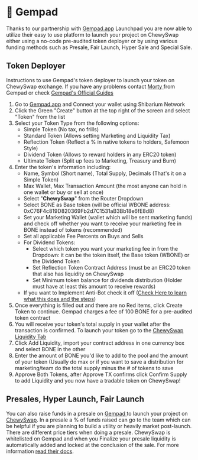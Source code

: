 # 💎 Gempad

Thanks to our partnership with [Gempad.app](https://gempad.app) Launchpad you are now able to utilize their easy to use platform to launch your project on ChewySwap either using a no-code pre-audited token deployer or by using various funding methods such as Presale, Fair Launch, Hyper Sale and Special Sale.



## Token Deployer

Instructions to use Gempad's token deployer to launch your token on ChewySwap exchange. If you have any problems contact [Morty ](https://t.me/MortyGainz)from Gempad or check [Gempad's Official Guides](https://gempad.gitbook.io/the-gempad/token-creator/how-to-and-information)

1. Go to [Gempad.app](https://gempad.app) and Connect your wallet using Shibarium Network
2. Click the Green "Create" button at the top right of the screen and select "Token" from the list
3. Select your Token Type from the following options:
   * Simple Token (No tax, no frills)
   * Standard Token (Allows setting Marketing and Liquidity Tax)
   * Reflection Token (Reflect a % in native tokens to holders, Safemoon Style)&#x20;
   * Dividend Token (Allows to reward holders in any ERC20 token)
   * Ultimate Token (Split up fees to Marketing, Treasury and Burn)
4. Enter the token's information including:
   * Name, Symbol (Short name), Total Supply, Decimals (That's it on a Simple Token)
   * Max Wallet, Max Transaction Amount (the most anyone can hold in one wallet or buy or sell at once)
   * Select "**ChewySwap**" from the Router Dropdown
   * Select BONE as Base token (will be official WBONE address: 0xC76F4c819D820369Fb2d7C1531aB3Bb18e6fE8d8)
   * Set your Marketing Wallet (wallet which will be sent marketing funds) and check off whether you want to receive your marketing fee in BONE instead of tokens (recommended)
   * Set all applicable Fee Percents on Buys and Sells
   * For Dividend Tokens:
     * Select which token you want your marketing fee in from the Dropdown: it can be the token itself, the Base token (WBONE) or the Dividend Token
     * Set Reflection Token Contract Address (must be an ERC20 token that also has liquidity on ChewySwap
     * Set Minimum token balance for dividends distribution (Holder must have at least this amount to receive rewards)
   * If you want to Implement Anti-Bot check it off ([Check Here to learn what this does and the steps](https://gempad.gitbook.io/the-gempad/token-creator/antibot-management-guide))
5. Once everything is filled out and there are no Red items, click Create Token to continue. Gempad charges a fee of 100 BONE for a pre-audited token contract
6. You will receive your token's total supply in your wallet after the transaction is confirmed. To launch your token go to the [ChewySwap Liquidity Tab](https://chewyswap.dog/#/pool)&#x20;
7. Click Add Liquidity, import your contract address in one currency box and select BONE in the other
8. Enter the amount of BONE you'd like to add to the pool and the amount of your token (Usually do max or if you want to save a distribution for marketing/team do the total supply minus the # of tokens to save
9.  Approve Both Tokens, after Approve TX confirms click Confirm Supply to add Liquidity and you now have a tradable token on ChewySwap!



## Presales, Hyper Launch, Fair Launch

You can also raise funds in a presale on [Gempad ](https://gempad.app)to launch your project on [ChewySwap](https://chewyswap.dog). In a presale a % of funds raised can go to the team which can be helpful if you are planning to build a utility or heavily market post-launch. There are different price tiers when doing a presale. ChewySwap is whitelisted on Gempad and when you Finalize your presale liquidity is automatically added and locked at the conclusion of the sale. For more information [read their docs](https://gempad.gitbook.io/the-gempad/guide-for-project-owners/create-a-sale-at-gempad).
